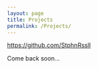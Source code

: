 ```yaml
---
layout: page
title: Projects
permalink: /Projects/
---
```


https://github.com/StphnRssll

Come back soon...

